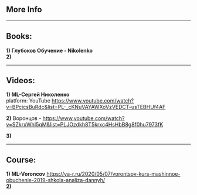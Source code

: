 **More Info**
--
------------
Books:
--
**1) Глубоков Обучение - Nikolenko** \
**2)**

-----
Videos:
--

**1) ML-Сергей Николенко** \
platform: YouTube
https://www.youtube.com/watch?v=BPcicsBuRdc&list=PL-_cKNuVAYAWXoVzVEDCT-usTEBHUf4AF

**2)** Воронцов - https://www.youtube.com/watch?v=SZkrxWhI5qM&list=PLJOzdkh8T5krxc4HsHbB8g8f0hu7973fK

**3)**

-----
Course:
--

**1) ML-Voroncov** https://ya-r.ru/2020/05/07/vorontsov-kurs-mashinnoe-obuchenie-2019-shkola-analiza-dannyh/ \
**2)**